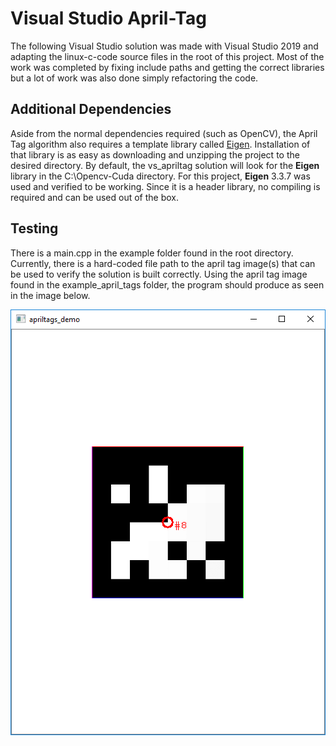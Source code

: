 # Visual Studio April-Tag

The following Visual Studio solution was made with Visual Studio 2019 and
adapting the linux-c-code source files in the root of this project. Most of the
work was completed by fixing include paths and getting the correct libraries
but a lot of work was also done simply refactoring the code.

## Additional Dependencies

Aside from the normal dependencies required (such as OpenCV), the April Tag
algorithm also requires a template library called [Eigen](http://eigen.tuxfamily.org/index.php?title=Main_Page). Installation of that library is as easy as downloading and 
unzipping the project to the desired directory. By default, the vs_apriltag
solution will look for the <b>Eigen</b> library in the C:\Opencv-Cuda directory.
For this project, <b>Eigen</b> 3.3.7 was used and verified to be working. Since
it is a header library, no compiling is required and can be used out of the box.

## Testing

There is a main.cpp in the example folder found in the root directory.
Currently, there is a hard-coded file path to the april tag image(s) that can
be used to verify the solution is built correctly. Using the april tag image
found in the example_april_tags folder, the program should produce as seen in
the image below.

![](res\example_fig.PNG)
